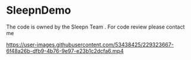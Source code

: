 # SleepnDemo
The code is owned by the Sleepn Team . For code review please  contact me




https://user-images.githubusercontent.com/53438425/229323667-6f48a26b-dfb9-4b76-9e97-e23b1c2dcfa6.mp4

